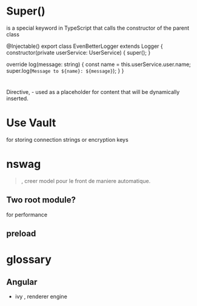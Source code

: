 # Super() 
is a special keyword in TypeScript that calls the constructor of the parent class

@Injectable()
export class EvenBetterLogger extends Logger {
  constructor(private userService: UserService) { super(); }

  override log(message: string) {
    const name = this.userService.user.name;
    super.log(`Message to ${name}: ${message}`);
  }
}
# <ng-content>
Directive, -  used as a placeholder for content that will be dynamically inserted. 
# Use Vault
for storing connection strings or encryption keys

# nswag
> , creer model pour le front de maniere automatique. 

## Two root module?

for performance
## preload  

# glossary 
## Angular 
- ivy ,  renderer engine
